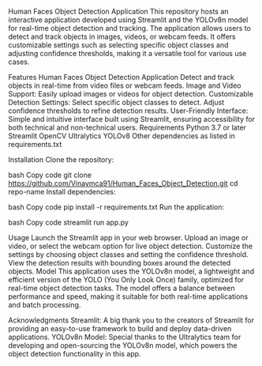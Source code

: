 Human Faces Object Detection Application
This repository hosts an interactive application developed using Streamlit and the YOLOv8n model for real-time object detection and tracking. The application allows users to detect and track objects in images, videos, or webcam feeds. It offers customizable settings such as selecting specific object classes and adjusting confidence thresholds, making it a versatile tool for various use cases.

Features
Human Faces Object Detection Application Detect and track objects in real-time from video files or webcam feeds.
Image and Video Support: Easily upload images or videos for object detection.
Customizable Detection Settings:
Select specific object classes to detect.
Adjust confidence thresholds to refine detection results.
User-Friendly Interface: Simple and intuitive interface built using Streamlit, ensuring accessibility for both technical and non-technical users.
Requirements
Python 3.7 or later
Streamlit
OpenCV
Ultralytics YOLOv8
Other dependencies as listed in requirements.txt

Installation
Clone the repository:

bash
Copy code
git clone https://github.com/Vinaymca91/Human_Faces_Object_Detection.git
cd repo-name
Install dependencies:

bash
Copy code
pip install -r requirements.txt
Run the application:

bash
Copy code
streamlit run app.py

Usage
Launch the Streamlit app in your web browser.
Upload an image or video, or select the webcam option for live object detection.
Customize the settings by choosing object classes and setting the confidence threshold.
View the detection results with bounding boxes around the detected objects.
Model
This application uses the YOLOv8n model, a lightweight and efficient version of the YOLO (You Only Look Once) family, optimized for real-time object detection tasks. The model offers a balance between performance and speed, making it suitable for both real-time applications and batch processing.

Acknowledgments
Streamlit: A big thank you to the creators of Streamlit for providing an easy-to-use framework to build and deploy data-driven applications.
YOLOv8n Model: Special thanks to the Ultralytics team for developing and open-sourcing the YOLOv8n model, which powers the object detection functionality in this app.
